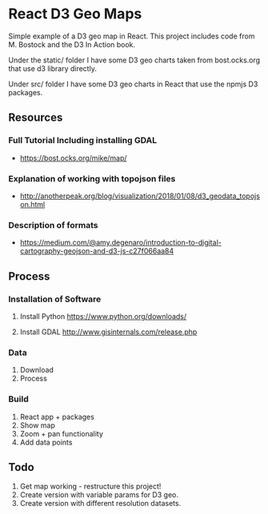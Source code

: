 # React D3 Geo Maps
Simple example of a D3 geo map in React.  This project includes code from M. Bostock and the D3 In Action book.

Under the static/ folder I have some D3 geo charts taken from bost.ocks.org that use d3 library directly.

Under src/ folder I have some D3 geo charts in React that use the npmjs D3 packages.

## Resources

### Full Tutorial Including installing GDAL 
* https://bost.ocks.org/mike/map/

### Explanation of working with topojson files
* http://anotherpeak.org/blog/visualization/2018/01/08/d3_geodata_topojson.html

### Description of formats 
* https://medium.com/@amy.degenaro/introduction-to-digital-cartography-geojson-and-d3-js-c27f066aa84

## Process

### Installation of Software

1) Install Python
    https://www.python.org/downloads/

2)  Install GDAL
    http://www.gisinternals.com/release.php

### Data

1) Download
2) Process

### Build

1) React app + packages
2) Show map
3) Zoom + pan functionality
4) Add data points

## Todo

1) Get map working - restructure this project!
2) Create version with variable params for D3 geo.
3) Create version with different resolution datasets.
